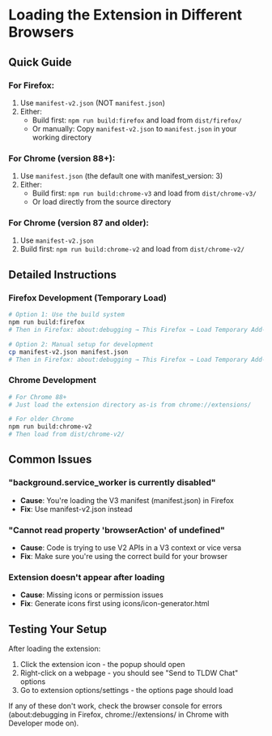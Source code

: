 # Loading the Extension in Different Browsers

## Quick Guide

### For Firefox:
1. Use `manifest-v2.json` (NOT `manifest.json`)
2. Either:
   - Build first: `npm run build:firefox` and load from `dist/firefox/`
   - Or manually: Copy `manifest-v2.json` to `manifest.json` in your working directory

### For Chrome (version 88+):
1. Use `manifest.json` (the default one with manifest_version: 3)
2. Either:
   - Build first: `npm run build:chrome-v3` and load from `dist/chrome-v3/`
   - Or load directly from the source directory

### For Chrome (version 87 and older):
1. Use `manifest-v2.json`
2. Build first: `npm run build:chrome-v2` and load from `dist/chrome-v2/`

## Detailed Instructions

### Firefox Development (Temporary Load)
```bash
# Option 1: Use the build system
npm run build:firefox
# Then in Firefox: about:debugging → This Firefox → Load Temporary Add-on → Select dist/firefox/manifest.json

# Option 2: Manual setup for development
cp manifest-v2.json manifest.json
# Then in Firefox: about:debugging → This Firefox → Load Temporary Add-on → Select manifest.json
```

### Chrome Development
```bash
# For Chrome 88+
# Just load the extension directory as-is from chrome://extensions/

# For older Chrome
npm run build:chrome-v2
# Then load from dist/chrome-v2/
```

## Common Issues

### "background.service_worker is currently disabled"
- **Cause**: You're loading the V3 manifest (manifest.json) in Firefox
- **Fix**: Use manifest-v2.json instead

### "Cannot read property 'browserAction' of undefined"
- **Cause**: Code is trying to use V2 APIs in a V3 context or vice versa
- **Fix**: Make sure you're using the correct build for your browser

### Extension doesn't appear after loading
- **Cause**: Missing icons or permission issues
- **Fix**: Generate icons first using icons/icon-generator.html

## Testing Your Setup

After loading the extension:
1. Click the extension icon - the popup should open
2. Right-click on a webpage - you should see "Send to TLDW Chat" options
3. Go to extension options/settings - the options page should load

If any of these don't work, check the browser console for errors (about:debugging in Firefox, chrome://extensions/ in Chrome with Developer mode on).